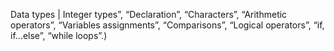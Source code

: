 Data types | Integer types”, “Declaration”, “Characters”, “Arithmetic operators”, “Variables assignments”, “Comparisons”, “Logical operators”, “if, if…else”, “while loops”.)
